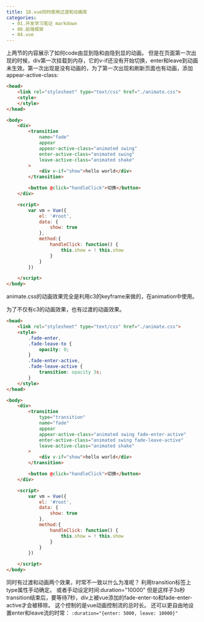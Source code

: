 ```yaml
---
title: 18.vue同时使用过渡和动画库
categories:
  - 01.开发学习笔记 markdown
  - 08.前端框架
  - 04.vue
---
```


上两节的内容展示了如何code由显到隐和由隐到显的动画。
但是在页面第一次出现的时候，div第一次挂载到内存，它的v-if还没有开始切换，enter和leave到动画未生效。第一次出现是没有动画的，为了第一次出现和刷新页面也有动画，添加appear-active-class:

```html
<head>
    <link rel="stylesheet" type="text/css" href="./animate.css">
    <style>
    </style>
</head>

<body>
    <div>
        <transition 
            name="fade"
            appear
            appear-active-class="animated swing"
            enter-active-class="animated swing"
            leave-active-class="animated shake"
        >
            <div v-if="show">hello world</div>
        </transition>

        <button @click="handleClick">切换</button>
    </div>

    <script>
        var vm = Vue({
            el: '#root',
            data: {
                show: true
            },
            method:{
                handleClick: function() {
                    this.show = ! this.show
                }
            }
        })

    </script>
</body>
```

animate.css的动画效果完全是利用c3的keyframe来做的，在animation中使用。

为了不仅有c3的动画效果，也有过渡的动画效果。

```html
<head>
    <link rel="stylesheet" type="text/css" href="./animate.css">
    <style>
        .fade-enter,
        .fade-leave-to {
            opacity: 0;
        }
        .fade-enter-active,
        .fade-leave-active {
            transition: opacity 3s;
        }
    </style>
</head>

<body>
    <div>
        <transition 
            type="transition"
            name="fade"
            appear
            appear-active-class="animated swing fade-enter-active"
            enter-active-class="animated swing fade-leave-active"
            leave-active-class="animated shake"
        >
            <div v-if="show">hello world</div>
        </transition>

        <button @click="handleClick">切换</button>
    </div>

    <script>
        var vm = Vue({
            el: '#root',
            data: {
                show: true
            },
            method:{
                handleClick: function() {
                    this.show = ! this.show
                }
            }
        })

    </script>
</body>
```

同时有过渡和动画两个效果，时常不一致以什么为准呢？
利用transition标签上type属性手动确定。
或者手动设定时间:duration="10000"
但是这样子3s秒transition结束后，要等待7秒，div上被vue添加的fade-enter-to和fade-enter-active才会被移除。
这个控制的是vue动画控制流的总时长。
还可以更自由地设置enter和leave流的时常：
` :duration="{enter: 5000, leave: 10000}" `